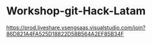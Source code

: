 # Workshop-git-Hack-Latam

https://prod.liveshare.vsengsaas.visualstudio.com/join?86D821A4FA525D18822D58B564A2EF85B34F

